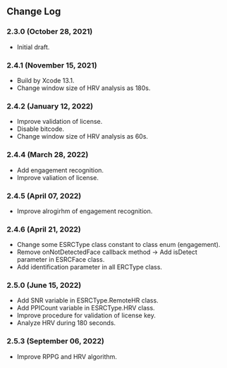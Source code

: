 ## Change Log

### 2.3.0 (October 28, 2021)
- Initial draft.

### 2.4.1 (November 15, 2021)
 - Build by Xcode 13.1.
 - Change window size of HRV analysis as 180s.

### 2.4.2 (January 12, 2022)
 - Improve validation of license.
 - Disable bitcode.
 - Change window size of HRV analysis as 60s.

### 2.4.4 (March 28, 2022)
 - Add engagement recognition.
 - Improve valiation of license.

### 2.4.5 (April 07, 2022)
 - Improve alrogirhm of engagement recognition.

### 2.4.6 (April 21, 2022)
 - Change some ESRCType class constant to class enum (engagement).
 - Remove onNotDetectedFace callback method -> Add isDetect parameter in ESRCFace class.
 - Add identification parameter in all ERCType class.

### 2.5.0 (June 15, 2022)
 - Add SNR variable in ESRCType.RemoteHR class.
 - Add PPICount variable in ESRCType.HRV class.
 - Improve procedure for validation of license key.
 - Analyze HRV during 180 seconds.
 
### 2.5.3 (September 06, 2022)
 - Improve RPPG and HRV algorithm.
